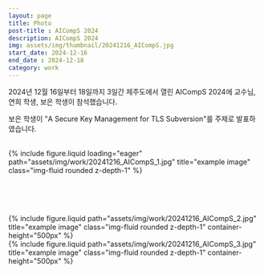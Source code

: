 ```yaml
---
layout: page
title: Photo
post-title : AICompS 2024
description: AICompS 2024
img: assets/img/thumbnail/20241216_AICompS.jpg
start_date: 2024-12-16
end_date : 2024-12-18
category: work
---
```


2024년 12월 16일부터 18일까지 3일간 제주도에서 열린 AICompS 2024에 교수님, 연희 학생, 보은 학생이 참석했습니다. 

보은 학생이 "A Secure Key Management for TLS Subversion"를 주제로 발표하였습니다. 

<br>

<div class="row">
    <div class="col-sm mt-3 mt-md-0">
        {% include figure.liquid loading="eager" path="assets/img/work/20241216_AICompS_1.jpg" title="example image" class="img-fluid rounded z-depth-1" %}
    </div>
</div>

<br><br><br>


<div class="row justify-content-sm-center">
    <div class="col-sm-6 mt-3 mt-md-0">
        {% include figure.liquid path="assets/img/work/20241216_AICompS_2.jpg" title="example image" class="img-fluid rounded z-depth-1" container-height="500px" %}
    </div>
    <div class="col-sm-6 mt-3 mt-md-0">
        {% include figure.liquid path="assets/img/work/20241216_AICompS_3.jpg" title="example image" class="img-fluid rounded z-depth-1" container-height="500px" %}
    </div>
</div>
